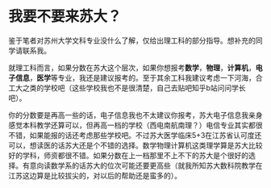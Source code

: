 # 我要不要来苏大？

鉴于笔者对苏州大学文科专业没什么了解，仅给出理工科的部分指导。想补充的同学请联系我。

就理工科而言，如果分数在苏大这个层次，如果你想报考**数学**，**物理**，**计算机**，**电子信息**，**医学**等专业，我还是建议报考的。至于其余工科我建议考虑一下河海，合工大之类的学校吧（这些学校我也不是很清楚，自己去贴吧知乎b站问问学长吧）。

你的分数要是再高一些的话，电子信息我也不太建议你报考，苏大电子信息我亲身感觉本科教学还算可以，但再高一档的学校（西电南航南理？）电信专业其实都很不错，如果能报的话还考虑那些学校吧。不过苏大医学临床5+3在江苏省认可度还可以，想读医的话苏大还是个不错的选择。数学物理计算机这类理学算是苏大比较好的学科，师资都很不错。如果分数在上一档那里不上不下的苏大是个很好的选择。有意向读数学系的话苏大的位次可能还要更高些（就我所知苏大数科院教学在江苏这边算是比较拔尖的，对以后的帮助还是蛮多的）。





